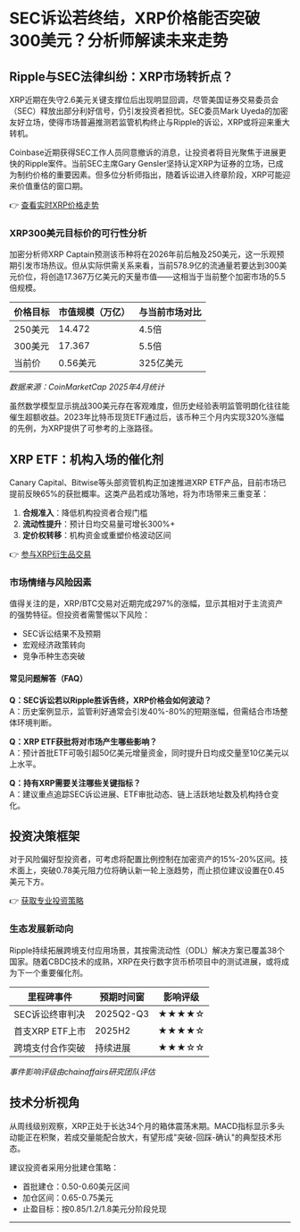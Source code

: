 # SEC诉讼若终结，XRP价格能否突破300美元？分析师解读未来走势

## Ripple与SEC法律纠纷：XRP市场转折点？

XRP近期在失守2.6美元关键支撑位后出现明显回调，尽管美国证券交易委员会（SEC）释放出部分利好信号，仍引发投资者担忧。SEC委员Mark Uyeda的加密友好立场，使得市场普遍推测若监管机构终止与Ripple的诉讼，XRP或将迎来重大转机。

Coinbase近期获得SEC工作人员同意撤诉的消息，让投资者将目光聚焦于进展更快的Ripple案件。当前SEC主席Gary Gensler坚持认定XRP为证券的立场，已成为制约价格的重要因素。但多位分析师指出，随着诉讼进入终章阶段，XRP可能迎来价值重估的窗口期。

👉 [查看实时XRP价格走势](https://bit.ly/okx_welcome)

### XRP300美元目标价的可行性分析

加密分析师XRP Captain预测该币种将在2026年前后触及250美元，这一乐观预期引发市场热议。但从实际供需关系来看，当前578.9亿的流通量若要达到300美元价位，将创造17.367万亿美元的天量市值——这相当于当前整个加密市场的5.5倍规模。

| 价格目标 | 市值规模（万亿） | 与当前市场对比 |
|---------|------------------|----------------|
| 250美元 | 14.472           | 4.5倍          |
| 300美元 | 17.367           | 5.5倍          |
| 当前价  | 0.56美元         | 325亿美元      |

*数据来源：CoinMarketCap 2025年4月统计*

虽然数学模型显示挑战300美元存在客观难度，但历史经验表明监管明朗化往往能催生超额收益。2023年比特币现货ETF通过后，该币种三个月内实现320%涨幅的先例，为XRP提供了可参考的上涨路径。

## XRP ETF：机构入场的催化剂

Canary Capital、Bitwise等头部资管机构正加速推进XRP ETF产品，目前市场已提前反映65%的获批概率。这类产品若成功落地，将为市场带来三重变革：

1. **合规准入**：降低机构投资者合规门槛
2. **流动性提升**：预计日均交易量可增长300%+
3. **定价权转移**：机构资金或重塑价格波动区间

👉 [参与XRP衍生品交易](https://bit.ly/okx_welcome)

### 市场情绪与风险因素

值得关注的是，XRP/BTC交易对近期完成297%的涨幅，显示其相对于主流资产的强势特征。但投资者需警惕以下风险：

- SEC诉讼结果不及预期
- 宏观经济政策转向
- 竞争币种生态突破

#### 常见问题解答（FAQ）

**Q：SEC诉讼若以Ripple胜诉告终，XRP价格会如何波动？**  
A：历史案例显示，监管利好通常会引发40%-80%的短期涨幅，但需结合市场整体环境判断。

**Q：XRP ETF获批将对市场产生哪些影响？**  
A：预计首批ETF可吸引超50亿美元增量资金，同时提升日均成交量至10亿美元以上水平。

**Q：持有XRP需要关注哪些关键指标？**  
A：建议重点追踪SEC诉讼进展、ETF审批动态、链上活跃地址数及机构持仓变化。

## 投资决策框架

对于风险偏好型投资者，可考虑将配置比例控制在加密资产的15%-20%区间。技术面上，突破0.78美元阻力位将确认新一轮上涨趋势，而止损位建议设置在0.45美元下方。

👉 [获取专业投资策略](https://bit.ly/okx_welcome)

### 生态发展新动向

Ripple持续拓展跨境支付应用场景，其按需流动性（ODL）解决方案已覆盖38个国家。随着CBDC技术的成熟，XRP在央行数字货币桥项目中的测试进展，或将成为下一个重要催化剂。

| 里程碑事件        | 预期时间窗     | 影响评级 |
|-------------------|----------------|----------|
| SEC诉讼终审判决   | 2025Q2-Q3      | ★★★★☆    |
| 首支XRP ETF上市   | 2025H2         | ★★★★☆    |
| 跨境支付合作突破  | 持续进展       | ★★★☆☆    |

*事件影响评级由chainaffairs研究团队评估*

## 技术分析视角

从周线级别观察，XRP正处于长达34个月的箱体震荡末期。MACD指标显示多头动能正在积聚，若成交量能配合放大，有望形成"突破-回踩-确认"的典型技术形态。

建议投资者采用分批建仓策略：
- 首批建仓：0.50-0.60美元区间
- 加仓区间：0.65-0.75美元
- 止盈目标：按0.85/1.2/1.8美元分阶段兑现

---
